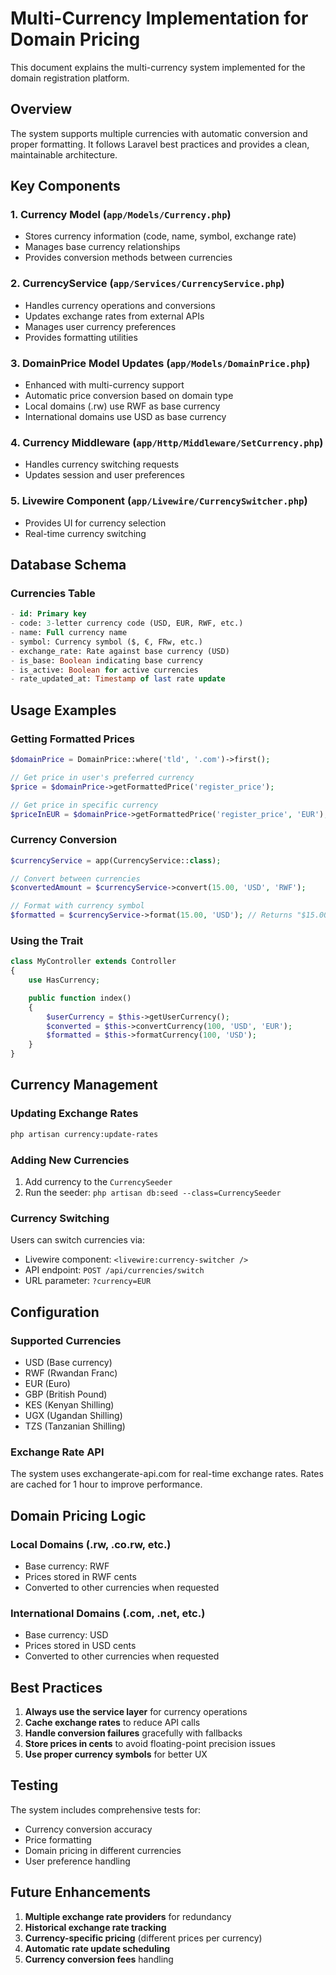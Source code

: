 # Multi-Currency Implementation for Domain Pricing

This document explains the multi-currency system implemented for the domain registration platform.

## Overview

The system supports multiple currencies with automatic conversion and proper formatting. It follows Laravel best practices and provides a clean, maintainable architecture.

## Key Components

### 1. Currency Model (`app/Models/Currency.php`)
- Stores currency information (code, name, symbol, exchange rate)
- Manages base currency relationships
- Provides conversion methods between currencies

### 2. CurrencyService (`app/Services/CurrencyService.php`)
- Handles currency operations and conversions
- Updates exchange rates from external APIs
- Manages user currency preferences
- Provides formatting utilities

### 3. DomainPrice Model Updates (`app/Models/DomainPrice.php`)
- Enhanced with multi-currency support
- Automatic price conversion based on domain type
- Local domains (.rw) use RWF as base currency
- International domains use USD as base currency

### 4. Currency Middleware (`app/Http/Middleware/SetCurrency.php`)
- Handles currency switching requests
- Updates session and user preferences

### 5. Livewire Component (`app/Livewire/CurrencySwitcher.php`)
- Provides UI for currency selection
- Real-time currency switching

## Database Schema

### Currencies Table
```sql
- id: Primary key
- code: 3-letter currency code (USD, EUR, RWF, etc.)
- name: Full currency name
- symbol: Currency symbol ($, €, FRw, etc.)
- exchange_rate: Rate against base currency (USD)
- is_base: Boolean indicating base currency
- is_active: Boolean for active currencies
- rate_updated_at: Timestamp of last rate update
```

## Usage Examples

### Getting Formatted Prices
```php
$domainPrice = DomainPrice::where('tld', '.com')->first();

// Get price in user's preferred currency
$price = $domainPrice->getFormattedPrice('register_price');

// Get price in specific currency
$priceInEUR = $domainPrice->getFormattedPrice('register_price', 'EUR');
```

### Currency Conversion
```php
$currencyService = app(CurrencyService::class);

// Convert between currencies
$convertedAmount = $currencyService->convert(15.00, 'USD', 'RWF');

// Format with currency symbol
$formatted = $currencyService->format(15.00, 'USD'); // Returns "$15.00"
```

### Using the Trait
```php
class MyController extends Controller
{
    use HasCurrency;

    public function index()
    {
        $userCurrency = $this->getUserCurrency();
        $converted = $this->convertCurrency(100, 'USD', 'EUR');
        $formatted = $this->formatCurrency(100, 'USD');
    }
}
```

## Currency Management

### Updating Exchange Rates
```bash
php artisan currency:update-rates
```

### Adding New Currencies
1. Add currency to the `CurrencySeeder`
2. Run the seeder: `php artisan db:seed --class=CurrencySeeder`

### Currency Switching
Users can switch currencies via:
- Livewire component: `<livewire:currency-switcher />`
- API endpoint: `POST /api/currencies/switch`
- URL parameter: `?currency=EUR`

## Configuration

### Supported Currencies
- USD (Base currency)
- RWF (Rwandan Franc)
- EUR (Euro)
- GBP (British Pound)
- KES (Kenyan Shilling)
- UGX (Ugandan Shilling)
- TZS (Tanzanian Shilling)

### Exchange Rate API
The system uses exchangerate-api.com for real-time exchange rates. Rates are cached for 1 hour to improve performance.

## Domain Pricing Logic

### Local Domains (.rw, .co.rw, etc.)
- Base currency: RWF
- Prices stored in RWF cents
- Converted to other currencies when requested

### International Domains (.com, .net, etc.)
- Base currency: USD
- Prices stored in USD cents
- Converted to other currencies when requested

## Best Practices

1. **Always use the service layer** for currency operations
2. **Cache exchange rates** to reduce API calls
3. **Handle conversion failures** gracefully with fallbacks
4. **Store prices in cents** to avoid floating-point precision issues
5. **Use proper currency symbols** for better UX

## Testing

The system includes comprehensive tests for:
- Currency conversion accuracy
- Price formatting
- Domain pricing in different currencies
- User preference handling

## Future Enhancements

1. **Multiple exchange rate providers** for redundancy
2. **Historical exchange rate tracking**
3. **Currency-specific pricing** (different prices per currency)
4. **Automatic rate update scheduling**
5. **Currency conversion fees** handling
